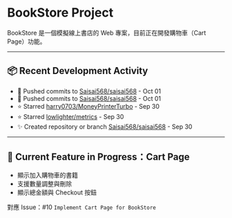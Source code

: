# BookStore Project

BookStore 是一個模擬線上書店的 Web 專案，目前正在開發購物車（Cart Page）功能。

---

## 📦 Recent Development Activity

<!--START_SECTION:activity-->
- 🚀 Pushed commits to [Saisai568/saisai568](https://github.com/Saisai568/saisai568) - Oct 01
- 🚀 Pushed commits to [Saisai568/saisai568](https://github.com/Saisai568/saisai568) - Oct 01
- ⭐ Starred [harry0703/MoneyPrinterTurbo](https://github.com/harry0703/MoneyPrinterTurbo) - Sep 30
- ⭐ Starred [lowlighter/metrics](https://github.com/lowlighter/metrics) - Sep 30
- ✨ Created repository or branch [Saisai568/saisai568](https://github.com/Saisai568/saisai568) - Sep 30
<!--END_SECTION:activity-->

---

## 🛒 Current Feature in Progress：Cart Page

- 顯示加入購物車的書籍
- 支援數量調整與刪除
- 顯示總金額與 Checkout 按鈕

對應 Issue：#10 `Implement Cart Page for BookStore`

